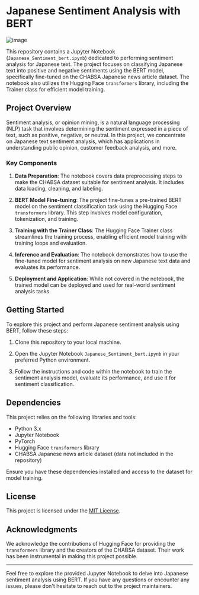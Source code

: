 # Japanese Sentiment Analysis with BERT

![image](https://github.com/jarvisx17/Sentiment-Analysis/assets/91436985/b18ea522-149b-4469-be17-53cb00ad32c1)


This repository contains a Jupyter Notebook (`Japanese_Sentiment_bert.ipynb`) dedicated to performing sentiment analysis for Japanese text. The project focuses on classifying Japanese text into positive and negative sentiments using the BERT model, specifically fine-tuned on the CHABSA Japanese news article dataset. The notebook also utilizes the Hugging Face `transformers` library, including the Trainer class for efficient model training.

## Project Overview

Sentiment analysis, or opinion mining, is a natural language processing (NLP) task that involves determining the sentiment expressed in a piece of text, such as positive, negative, or neutral. In this project, we concentrate on Japanese text sentiment analysis, which has applications in understanding public opinion, customer feedback analysis, and more.

### Key Components

1. **Data Preparation**: The notebook covers data preprocessing steps to make the CHABSA dataset suitable for sentiment analysis. It includes data loading, cleaning, and labeling.

2. **BERT Model Fine-tuning**: The project fine-tunes a pre-trained BERT model on the sentiment classification task using the Hugging Face `transformers` library. This step involves model configuration, tokenization, and training.

3. **Training with the Trainer Class**: The Hugging Face Trainer class streamlines the training process, enabling efficient model training with training loops and evaluation.

4. **Inference and Evaluation**: The notebook demonstrates how to use the fine-tuned model for sentiment analysis on new Japanese text data and evaluates its performance.

5. **Deployment and Application**: While not covered in the notebook, the trained model can be deployed and used for real-world sentiment analysis tasks.

## Getting Started

To explore this project and perform Japanese sentiment analysis using BERT, follow these steps:

1. Clone this repository to your local machine.

2. Open the Jupyter Notebook `Japanese_Sentiment_bert.ipynb` in your preferred Python environment.

3. Follow the instructions and code within the notebook to train the sentiment analysis model, evaluate its performance, and use it for sentiment classification.

## Dependencies

This project relies on the following libraries and tools:

- Python 3.x
- Jupyter Notebook
- PyTorch
- Hugging Face `transformers` library
- CHABSA Japanese news article dataset (data not included in the repository)

Ensure you have these dependencies installed and access to the dataset for model training.

## License

This project is licensed under the [MIT License](LICENSE).

## Acknowledgments

We acknowledge the contributions of Hugging Face for providing the `transformers` library and the creators of the CHABSA dataset. Their work has been instrumental in making this project possible.

---

Feel free to explore the provided Jupyter Notebook to delve into Japanese sentiment analysis using BERT. If you have any questions or encounter any issues, please don't hesitate to reach out to the project maintainers.
